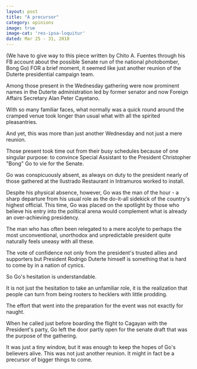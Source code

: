 ```yaml
---
layout: post
title: "A precursor"
category: opinions
image: true
image-cat: 'res-ipsa-loquitur'
dated: Mar 25 - 31, 2018
---
```


(We have to give way to this piece written by Chito A. Fuentes through his FB account about the possible Senate run of the national photobomber, Bong Go)
FOR a brief moment, it seemed like just another reunion of the Duterte presidential campaign team.

Among those present in the Wednesday gathering were now prominent names in the Duterte administration led by former senator and now Foreign Affairs Secretary Alan Peter Cayetano.

With so many familiar faces, what normally was a quick round around the cramped venue took longer than usual what with all the spirited pleasantries.

And yet, this was more than just another Wednesday and not just a mere reunion.

Those present took time out from their busy schedules because of one singular purpose: to convince Special Assistant to the President Christopher "Bong" Go to vie for the Senate. 

Go was conspicuously absent, as always on duty to the president nearly of those gathered at the Ilustrado Restaurant in Intramuros worked to install.

Despite his physical absence, however, Go was the man of the hour - a sharp departure from his usual role as the do-it-all sidekick of the country's highest official.
This time, Go was placed on the spotlight by those who believe his entry into the political arena would complement what is already an over-achieving presidency.

The man who has often been relegated to a mere acolyte to perhaps the most unconventional, unorthodox and unpredictable president quite naturally feels uneasy with all these.

The vote of confidence not only from the president's trusted allies and supporters but President Rodrigo Duterte himself is something that is hard to come by in a nation of cynics.

So Go's hesitation is understandable.

It is not just the hesitation to take an unfamiliar role, it is the realization that people can turn from being rooters to hecklers with little prodding.

The effort that went into the preparation for the event was not exactly for naught.

When he called just before boarding the flight to Cagayan with the President's party, Go left the door partly open for the senate draft that was the purpose of the gathering.

It was just a tiny window, but it was enough to keep the hopes of Go's believers alive.
This was not just another reunion. It might in fact be a precursor of bigger things to come.